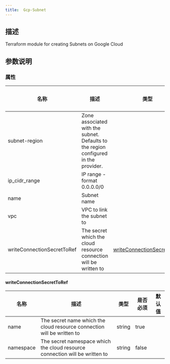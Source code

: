 ```yaml
---
title:  Gcp-Subnet
---
```


## 描述

 Terraform module for creating Subnets on Google Cloud

## 参数说明


### 属性

 名称 | 描述 | 类型 | 是否必须 | 默认值 
 ------------ | ------------- | ------------- | ------------- | ------------- 
 subnet-region | Zone associated with the subnet. Defaults to the region configured in the provider. |  | false |  
 ip_cidr_range | IP range - format 0.0.0.0/0 |  | true |  
 name | Subnet name |  | true |  
 vpc | VPC to link the subnet to |  | true |  
 writeConnectionSecretToRef | The secret which the cloud resource connection will be written to | [writeConnectionSecretToRef](#writeConnectionSecretToRef) | false |  


#### writeConnectionSecretToRef

 名称 | 描述 | 类型 | 是否必须 | 默认值 
 ------------ | ------------- | ------------- | ------------- | ------------- 
 name | The secret name which the cloud resource connection will be written to | string | true |  
 namespace | The secret namespace which the cloud resource connection will be written to | string | false |  
